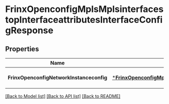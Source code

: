 # FrinxOpenconfigMplsMplsinterfacestopInterfaceattributesInterfaceConfigResponse

## Properties
Name | Type | Description | Notes
------------ | ------------- | ------------- | -------------
**FrinxOpenconfigNetworkInstanceconfig** | [***FrinxOpenconfigMplsMplsinterfacestopInterfaceattributesInterfaceConfig**](frinx.openconfig.mpls.mplsinterfacestop.interfaceattributes.interface.Config.md) |  | [optional] [default to null]

[[Back to Model list]](../README.md#documentation-for-models) [[Back to API list]](../README.md#documentation-for-api-endpoints) [[Back to README]](../README.md)



